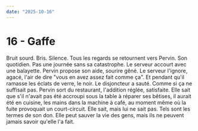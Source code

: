 ```yaml
---
date: "2025-10-16"
---
```

# 16 - Gaffe

Bruit sourd. Bris. Silence. Tous les regards se retournent vers Pervin. Son quotidien.
Pas une journée sans sa catastrophe. Le serveur accourt avec une balayette. Pervin
propose son aide, sourire gêné. Le serveur l'ignore, agacé, l'air de dire "vous en avez
assez fait comme ça". Et pendant qu'il ramasse les éclats de verre, le noir. Le
disjoncteur a sauté. Comme si ça ne suffisait pas. Pervin sort du restaurant, l'addition
réglée, satisfaite. Elle sait que s'il n'avait pas été accroupi sous la table à réparer
ses bêtises, il aurait été en cuisine, les mains dans la machine à café, au moment même
où la fuite provoquait un court-circuit. Elle sait, mais lui ne sait pas. Tels sont les
termes de son don. Elle peut sauver la vie des gens, mais ils ne peuvent jamais savoir
qu'elle l'a fait.
